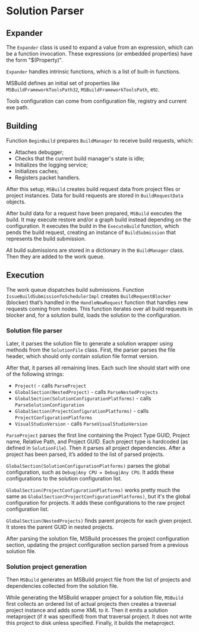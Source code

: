 # Solution Parser

## Expander

The `Expander` class is used to expand a value from an expression, which can be a function invocation. These expressions (or embedded properties) have the form "$(Property)".

`Expander` handles intrinsic functions, which is a list of built-in functions.

MSBuild defines an initial set of properties like `MSBuildFrameworkToolsPath32`, `MSBuildFrameworkToolsPath`, etc.

Tools configuration can come from configuration file, registry and current exe path.

## Building

Function `BeginBuild` prepares `BuildManager` to receive build requests, which:
- Attaches debugger;
- Checks that the current build manager's state is idle;
- Initializes the logging service;
- Initializes caches;
- Registers packet handlers.

After this setup, `MSBuild` creates build request data from project files or project instances. Data for build requests are stored in `BuildRequestData` objects.

After build data for a request have been prepared, `MSBuild` executes the build. It may execute restore and/or a graph build instead depending on the configuration. It executes the build in the `ExecuteBuild` function, which pends the build request, creating an instance of `BuildSubmission` that represents the build submission.

All build submissions are stored in a dictionary in the `BuildManager` class. Then they are added to the work queue.

## Execution

The work queue dispatches build submissions. Function `IssueBuildSubmissionToSchedulerImpl`
creates `BuildRequestBlocker` (blocker) that’s handled in the `HandleNewRequest` function that handles new requests coming from nodes. This function iterates over all build requests in blocker and, for a solution build, loads the solution to the configuration.

### Solution file parser

Later, it parses the solution file to generate a solution wrapper using methods from the `SolutionFile` class. First, the parser parses the file header, which should only contain solution file format version.

After that, it parses all remaining lines. Each such line should start with one of the following strings:
- `Project(` - calls `ParseProject`
- `GlobalSection(NestedProject)` - calls `ParseNestedProjects`
- `GlobalSection(SolutionConfigurationPlatforms)` - calls `ParseSolutionConfiguration`
- `GlobalSection(ProjectConfigurationPlatforms)` - calls `ProjectConfigurationPlatforms`
- `VisualStudioVersion` - calls `ParseVisualStudioVersion`

`ParseProject` parses the first line containing the Project Type GUID, Project name, Relative Path, and Project GUID. Each project type is hardcoded (as defined in `SolutionFile`). Then it parses all project dependencies. After a project has been parsed, it’s added to the list of parsed projects.

`GlobalSection(SolutionConfigurationPlatforms)` parses the global configuration, such as `Debug|Any CPU = Debug|Any CPU`. It adds these configurations to the solution configuration list.

`GlobalSection(ProjectConfigurationPlatforms)` works pretty much the same as `GlobalSection(ProjectConfigurationPlatforms)`, but it's the global configuration for projects. It adds these configurations to the raw project configuration list.

`GlobalSection(NestedProjects)` finds parent projects for each given project. It stores the parent GUID in nested projects.

After parsing the solution file, MSBuild processes the project configuration section, updating the project configuration section parsed from a previous solution file.

### Solution project generation

Then `MSBuild` generates an MSBuild project file from the list of projects and dependencies collected from the solution file.

While generating the MSBuild wrapper project for a solution file, `MSBuild` first collects an ordered list of actual projects then creates a traversal project instance and adds some XML to it. Then it emits a solution metaproject (if it was specified) from that traversal project. It does not write this project to disk unless specified. Finally, it builds the metaproject.

